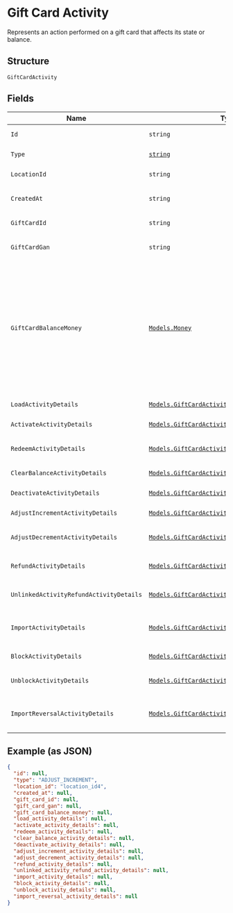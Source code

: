 
# Gift Card Activity

Represents an action performed on a gift card that affects its state or balance.

## Structure

`GiftCardActivity`

## Fields

| Name | Type | Tags | Description |
|  --- | --- | --- | --- |
| `Id` | `string` | Optional | The unique ID of the gift card activity. |
| `Type` | [`string`](../../doc/models/gift-card-activity-type.md) | Required | Indicates the gift card activity type. |
| `LocationId` | `string` | Required | The ID of the location at which the activity occurred. |
| `CreatedAt` | `string` | Optional | The timestamp when the gift card activity was created, in RFC 3339 format. |
| `GiftCardId` | `string` | Optional | The gift card ID. The ID is not required if a GAN is present. |
| `GiftCardGan` | `string` | Optional | The gift card GAN. The GAN is not required if `gift_card_id` is present. |
| `GiftCardBalanceMoney` | [`Models.Money`](../../doc/models/money.md) | Optional | Represents an amount of money. `Money` fields can be signed or unsigned.<br>Fields that do not explicitly define whether they are signed or unsigned are<br>considered unsigned and can only hold positive amounts. For signed fields, the<br>sign of the value indicates the purpose of the money transfer. See<br>[Working with Monetary Amounts](https://developer.squareup.com/docs/build-basics/working-with-monetary-amounts)<br>for more information. |
| `LoadActivityDetails` | [`Models.GiftCardActivityLoad`](../../doc/models/gift-card-activity-load.md) | Optional | Present only when `GiftCardActivityType` is LOAD. |
| `ActivateActivityDetails` | [`Models.GiftCardActivityActivate`](../../doc/models/gift-card-activity-activate.md) | Optional | Describes a gift card activity of the ACTIVATE type. |
| `RedeemActivityDetails` | [`Models.GiftCardActivityRedeem`](../../doc/models/gift-card-activity-redeem.md) | Optional | Present only when `GiftCardActivityType` is REDEEM. |
| `ClearBalanceActivityDetails` | [`Models.GiftCardActivityClearBalance`](../../doc/models/gift-card-activity-clear-balance.md) | Optional | Describes a gift card activity of the CLEAR_BALANCE type. |
| `DeactivateActivityDetails` | [`Models.GiftCardActivityDeactivate`](../../doc/models/gift-card-activity-deactivate.md) | Optional | Describes a gift card activity of the DEACTIVATE type. |
| `AdjustIncrementActivityDetails` | [`Models.GiftCardActivityAdjustIncrement`](../../doc/models/gift-card-activity-adjust-increment.md) | Optional | Describes a gift card activity of the ADJUST_INCREMENT type. |
| `AdjustDecrementActivityDetails` | [`Models.GiftCardActivityAdjustDecrement`](../../doc/models/gift-card-activity-adjust-decrement.md) | Optional | Describes a gift card activity of the ADJUST_DECREMENT type. |
| `RefundActivityDetails` | [`Models.GiftCardActivityRefund`](../../doc/models/gift-card-activity-refund.md) | Optional | Present only when `GiftCardActivityType` is REFUND. |
| `UnlinkedActivityRefundActivityDetails` | [`Models.GiftCardActivityUnlinkedActivityRefund`](../../doc/models/gift-card-activity-unlinked-activity-refund.md) | Optional | Present only when `GiftCardActivityType` is UNLINKED_ACTIVITY_REFUND. |
| `ImportActivityDetails` | [`Models.GiftCardActivityImport`](../../doc/models/gift-card-activity-import.md) | Optional | Describes a gift card activity of the IMPORT type and the `GiftCardGANSource` is OTHER<br>(a third-party gift card). |
| `BlockActivityDetails` | [`Models.GiftCardActivityBlock`](../../doc/models/gift-card-activity-block.md) | Optional | Describes a gift card activity of the BLOCK type. |
| `UnblockActivityDetails` | [`Models.GiftCardActivityUnblock`](../../doc/models/gift-card-activity-unblock.md) | Optional | Present only when `GiftCardActivityType` is UNBLOCK. |
| `ImportReversalActivityDetails` | [`Models.GiftCardActivityImportReversal`](../../doc/models/gift-card-activity-import-reversal.md) | Optional | Present only when GiftCardActivityType is IMPORT_REVERSAL and GiftCardGANSource is OTHER |

## Example (as JSON)

```json
{
  "id": null,
  "type": "ADJUST_INCREMENT",
  "location_id": "location_id4",
  "created_at": null,
  "gift_card_id": null,
  "gift_card_gan": null,
  "gift_card_balance_money": null,
  "load_activity_details": null,
  "activate_activity_details": null,
  "redeem_activity_details": null,
  "clear_balance_activity_details": null,
  "deactivate_activity_details": null,
  "adjust_increment_activity_details": null,
  "adjust_decrement_activity_details": null,
  "refund_activity_details": null,
  "unlinked_activity_refund_activity_details": null,
  "import_activity_details": null,
  "block_activity_details": null,
  "unblock_activity_details": null,
  "import_reversal_activity_details": null
}
```

